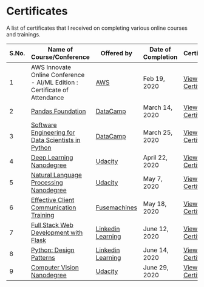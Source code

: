 # Certificates
A list of certificates that I received on completing various online courses and trainings.

|S.No.|Name of Course/Conference|Offered by|Date of Completion|Certificate|
|---|---|---|---|---|
|1|AWS Innovate Online Conference - AI/ML Edition : Certificate of Attendance|[AWS](https://aws.amazon.com/)|Feb 19, 2020|[View Certificate](https://drive.google.com/open?id=1tIMKDhCth63rFkicrPAUu0vQA3Zudx4C)|
|2|[Pandas Foundation](https://www.datacamp.com/courses/pandas-foundations)|[DataCamp](https://www.datacamp.com/)|March 14, 2020|[View Certificate](https://www.datacamp.com/statement-of-accomplishment/course/cbfa5d9e55822bb0766ab866a4dde1c79e7509fa)|
|3|[Software Engineering for Data Scientists in Python](https://www.datacamp.com/courses/software-engineering-for-data-scientists-in-python)|[DataCamp](https://www.datacamp.com/)|March 25, 2020|[View Certificate](https://www.datacamp.com/statement-of-accomplishment/course/57f6c72aa989430f77a1b66c081dc40ca7cb8d03)|
|4|[Deep Learning Nanodegree](https://www.udacity.com/course/deep-learning-nanodegree--nd101)|[Udacity](https://www.udacity.com/)|April 22, 2020|[View Certificate](https://confirm.udacity.com/M7HJGNR3)|
|5|[Natural Language Processing Nanodegree](https://www.udacity.com/course/natural-language-processing-nanodegree--nd892)|[Udacity](https://www.udacity.com/)|May 7, 2020|[View Certificate](https://confirm.udacity.com/SKL4AQE3)|
|6|[Effective Client Communication Training](https://classroom.google.com/u/0/c/OTk0NTYxMDQ3ODBa)|[Fusemachines](https://fusemachines.com)|May 18, 2020|[View Certificate](https://drive.google.com/file/d/1pwjxW8upDaO6_YRbv8Z0g26uLtZkipLu/view?usp=sharing)|
|7|[Full Stack Web Development with Flask](http://www.linkedin.com/learning/full-stack-web-development-with-flask)|[Linkedin Learning](https://www.linkedin.com/learning)|June 12, 2020|[View Certificate](https://drive.google.com/file/d/1k-9cZ6Zp6wpVCeuantBlSHa4FNKUNWbF/view?usp=sharing)|
|8|[Python: Design Patterns](https://www.linkedin.com/learning/python-design-patterns/next-steps?autoplay=true)|[Linkedin Learning](https://www.linkedin.com/learning)|June 14, 2020|[View Certificate](https://drive.google.com/file/d/13eVXfETo4OkJzkFmeen-RzH9cSSOZXQA/view?usp=sharing)|
|9|[Computer Vision Nanodegree](https://www.udacity.com/course/computer-vision-nanodegree--nd891)|[Udacity](https://www.udacity.com/)|June 29, 2020|[View Certificate](https://confirm.udacity.com/GGYLDZPA)|

